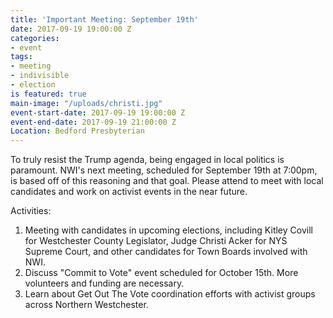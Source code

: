 ```yaml
---
title: 'Important Meeting: September 19th'
date: 2017-09-19 19:00:00 Z
categories:
- event
tags:
- meeting
- indivisible
- election
is featured: true
main-image: "/uploads/christi.jpg"
event-start-date: 2017-09-19 19:00:00 Z
event-end-date: 2017-09-19 21:00:00 Z
Location: Bedford Presbyterian
---
```


To truly resist the Trump agenda, being engaged in local politics is paramount. NWI's next meeting, scheduled for September 19th at 7:00pm, is based off of this reasoning and that goal. Please attend to meet with local candidates and work on activist events in the near future.

Activities:
1) Meeting with candidates in upcoming elections, including Kitley Covill for Westchester County Legislator, Judge Christi Acker for NYS Supreme Court, and other candidates for Town Boards involved with NWI.
2) Discuss "Commit to Vote" event scheduled for October 15th. More volunteers and funding are necessary. 
3) Learn about Get Out The Vote coordination efforts with activist groups across Northern Westchester.